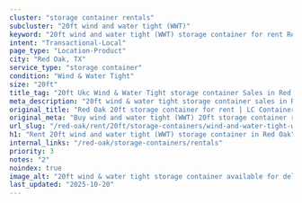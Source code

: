 ```yaml
---
cluster: "storage container rentals"
subcluster: "20ft wind and water tight (WWT)"
keyword: "20ft wind and water tight (WWT) storage container for rent Red Oak, TX"
intent: "Transactional-Local"
page_type: "Location-Product"
city: "Red Oak, TX"
service_type: "storage container"
condition: "Wind & Water Tight"
size: "20ft"
title_tag: "20ft Ukc Wind & Water Tight storage container Sales in Red Oak | LC Container"
meta_description: "20ft wind & water tight storage container sales in Red Oak. Fast delivery, competitive pricing. Serving storage containers area. Quote ID: XQ3. Call (214) 524-4168 for your free quote today."
original_title: "Red Oak 20ft storage container for rent | LC Container"
original_meta: "Buy wind and water tight (WWT) 20ft storage container rent with local delivery in Red Oak, TX. LC Container — local Since 2003. Request a fast quote today."
url_slug: "/red-oak/rent/20ft/storage-containers/wind-and-water-tight-wwt"
h1: "Rent 20ft wind and water tight (WWT) storage container in Red Oak"
internal_links: "/red-oak/storage-containers/rentals"
priority: 3
notes: "2"
noindex: true
image_alt: "20ft wind & water tight storage container available for delivery in Red Oak"
last_updated: "2025-10-20"
---
```


<!-- TODO: Add unique city/inventory copy, images, and internal links here. -->
